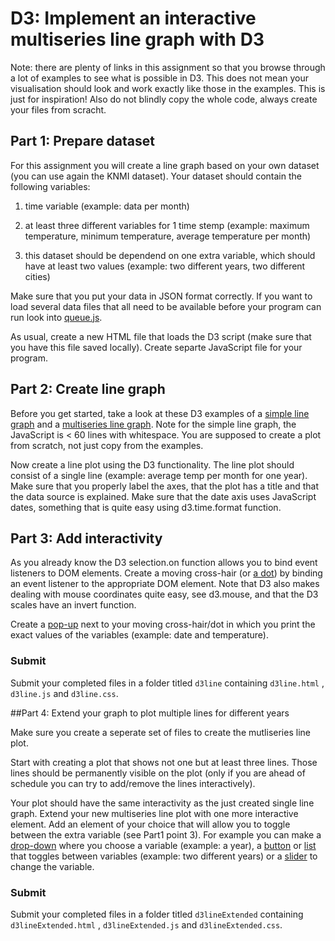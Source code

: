 # D3: Implement an interactive multiseries line graph with D3

Note: there are plenty of links in this assignment so that you browse through a lot of examples to see what is possible in D3. This does not mean your visualisation should look and work exactly like those in the examples. This is just for inspiration! Also do not blindly copy the whole code, always create your files from scracht.

## Part 1: Prepare dataset
For this assignment you will create a line graph based on your own dataset (you can use again the KNMI dataset).
Your dataset should contain the following variables:

1. time variable (example: data per month)

2. at least three different variables for 1 time stemp (example: maximum temperature, minimum temperature, average temperature per month)

3. this dataset should be dependend on one extra variable, which should have at least two values (example: two different years, two different cities)

Make sure that you put your data in JSON format correctly.
If you want to load several data files
that all need to be available before your program can run look into 
[queue.js].

As usual, create a new HTML file that loads the D3 script (make sure that you have this file saved locally).
Create separte JavaScript file for your program.


[these D3 examples]: https://github.com/mbostock/d3/wiki/Gallery

[queue.js]: https://github.com/mbostock/queue

## Part 2: Create line graph
Before you get started, take a look at these D3 examples of a [simple line graph] and a [multiseries line graph]. Note for the simple line graph, the
JavaScript is < 60 lines with whitespace. You are supposed to create a plot
from scratch, not just copy from the examples.

[simple line graph]: http://bl.ocks.org/mbostock/3883245

[multiseries line graph]: http://bl.ocks.org/mbostock/3884955

Now create a line plot using the D3 functionality. The line plot should consist of a single line (example: average temp per month for one year).
Make sure that you properly label the axes, that the plot has a title and that the data source is 
explained. Make sure that the date axis uses JavaScript dates, something that is
quite easy using d3.time.format function.

## Part 3: Add interactivity

As you already know the D3 selection.on function allows you to bind event listeners to DOM elements. 
Create a moving cross-hair (or [a dot]) by binding an event listener to the appropriate DOM element. 
Note that D3 also makes dealing with mouse coordinates quite easy, see d3.mouse, and that the D3 scales
have an invert function. 

[a dot]: http://fundvis-ywng.rhcloud.com/JPMProvident.html

Create a [pop-up] next to your moving cross-hair/dot in which you print the exact values of the variables (example: date and temperature). 


[pop-up]: http://tylernwolf.com/#/portfolio/corrdisp


### Submit 
Submit your completed files in a folder titled `d3line` containing `d3line.html` , `d3line.js` and
`d3line.css`.


##Part 4: Extend your graph to plot multiple lines for different years

Make sure you create a seperate set of files to create the mutliseries line plot.

Start with creating a plot that shows not one but at least three lines. Those lines should be permanently visible on the plot (only if you are ahead of schedule you can try to add/remove the lines interactively).

Your plot should have the same interactivity as the just created single line graph.
Extend your new multiseries line plot with one more interactive element. Add an element of your choice that will allow you to toggle between the extra variable (see Part1 point 3). For example you can make a [drop-down] where you choose a variable (example: a year), a [button] or [list] that toggles between variables (example: two different years) or a [slider] to change the variable.

[drop-down]: http://bl.ocks.org/anupsavvy/9513382

[slider]: http://romsson.github.io/dragit/example/nations.html

[list]: http://charts.animateddata.co.uk/whatmakesushappy/

[button]: http://statick.org:3000/


### Submit 
Submit your completed files in a folder titled `d3lineExtended` containing `d3lineExtended.html` , `d3lineExtended.js` and
`d3lineExtended.css`.

[queue.js]: https://github.com/mbostock/queue

